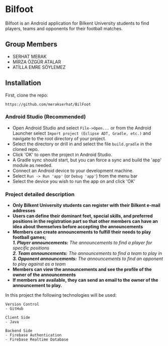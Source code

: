 # Bilfoot

Bilfoot is an Android application for Bilkent University students to find players, teams and opponents for their football matches.

## Group Members
- SERHAT MERAK
- MİRZA ÖZGÜR ATALAR
- ATİLLA EMRE SÖYLEMEZ


## Installation

First, clone the repo:

`https://github.com/merakserhat/BilFoot`

### Android Studio (Recommended)


* Open Android Studio and select `File->Open...` or from the Android Launcher select `Import project (Eclipse ADT, Gradle, etc.)` and navigate to the root directory of your project.
* Select the directory or drill in and select the file `build.gradle` in the cloned repo.
* Click 'OK' to open the project in Android Studio.
* A Gradle sync should start, but you can force a sync and build the 'app' module as needed.
* Connect an Android device to your development machine.
* Select `Run -> Run 'app'` (or `Debug 'app'`) from the menu bar
* Select the device you wish to run the app on and click 'OK'

### Project detailed description
+ **Only Bilkent University students can register with their Bilkent e-mail addresses**
+ **Users can define their dominant feet, special skills, and preferred positions in the registration part so that other members can have an idea about themselves before accepting the announcements**                                                            
+ **Members can create announcements to fulfill their needs to play football games;**                              
***1.   Player announcements:** The announcements to find a player for specific positions*     
***2.   Team announcements:** The announcements to find a team to play in*     
***3.   Opponent announcements:** The announcements to find an opponent to play against as a team*         
+ **Members can view the announcements and see the profile of the owner of the announcements**                                                                             
+ **If members are available, they can send an email to the owner of the announcement to play.**                     


In this project the following technologies will be used:

```
Version Control
- GitHub

Client Side
- Java

Backend Side
- Firebase Authentication
- Firebase Realtime Database
```
